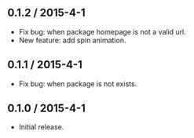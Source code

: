 0.1.2 / 2015-4-1
------------------
* Fix bug: when package homepage is not a valid url.
* New feature: add spin animation.

0.1.1 / 2015-4-1
------------------
* Fix bug: when package is not exists.

0.1.0 / 2015-4-1
------------------
* Initial release.
